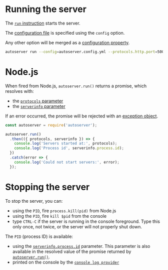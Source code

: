 # Running the server

The [`run` instruction](README.md) starts the server.

The [configuration file](../configuration/configuration.md#configuration-file)
is specified using the `config` option.

Any other option will be merged as a
[configuration property](../configuration/configuration.md#properties).

```bash
autoserver run --config=autoserver.config.yml --protocols.http.port=5001
```

# Node.js

When fired from Node.js, `autoserver.run()` returns a promise, which resolves
with:
  - the [`protocols` parameter](../quality/logging.md#functions-parameters)
  - the [`serverinfo` parameter](../configuration/functions.md#parameters)

If an error occurred, the promise will be rejected with an
[exception object](error.md#exceptions).

<!-- eslint-disable no-unused-vars, no-undef, strict, no-console,
no-restricted-globals, unicorn/catch-error-name, promise/always-return,
promise/prefer-await-to-then, node/no-extraneous-require,
import/no-extraneous-dependencies -->
```javascript
const autoserver = require('autoserver');

autoserver.run()
  .then(({ protocols, serverinfo }) => {
    console.log('Servers started at:', protocols);
    console.log('Process id', serverinfo.process.id);
  })
  .catch(error => {
    console.log('Could not start servers:', error);
  });
```

# Stopping the server

To stop the server, you can:
  - using the `PID`, fire `process.kill(pid)` from Node.js
  - using the `PID`, fire `kill $pid` from the console
  - type `CTRL-C` if the server is running in the console foreground.
    Type this only once, not twice, or the server will not properly shut down.

The `PID` (process ID) is available:
  - using the
    [`serverinfo.process.id`](../configuration/functions.md#parameters)
    parameter. This parameter is also available in the resolved value of the
    promise returned by [`autoserver.run()`](#node.js).
  - printed on the console by the
    [`console log provider`](../quality/logging.md#console-log-provider)
